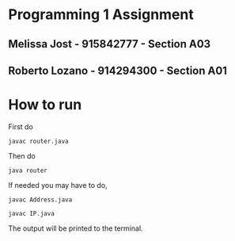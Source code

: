 # Programming 1 Assignment
## Melissa Jost - 915842777 - Section A03

## Roberto Lozano - 914294300 - Section A01

# How to run
First do

```
javac router.java
```

Then do
```
java router
```
If needed you may have to do,
```
javac Address.java
```
```
javac IP.java
```
The output will be printed to the terminal.
